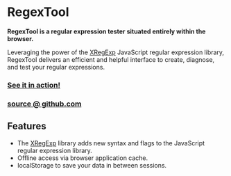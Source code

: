 # RegexTool

**RegexTool is a regular expression tester situated entirely within the browser.**

Leveraging the power of the [XRegExp][] JavaScript regular expression library, RegexTool
delivers an efficient and helpful interface to create, diagnose, and test your regular
expressions.

### [See it in action!][demo]
### [source @ github.com][source]

## Features

* The [XRegExp][] library adds new syntax and flags to the JavaScript regular expression
  library.
* Offline access via browser application cache.
* localStorage to save your data in between sessions.

[XRegExp]: http://xregexp.com
[demo]: http://wafflesnatcha.github.com/RegexTool
[source]: http://github.com/wafflesnatcha/RegexTool
